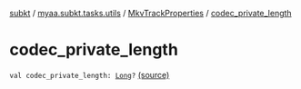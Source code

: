 [subkt](../../index.md) / [myaa.subkt.tasks.utils](../index.md) / [MkvTrackProperties](index.md) / [codec_private_length](./codec_private_length.md)

# codec_private_length

`val codec_private_length: `[`Long`](https://kotlinlang.org/api/latest/jvm/stdlib/kotlin/-long/index.html)`?` [(source)](https://github.com/Myaamori/SubKt/blob/0.1.13/src/main/kotlin/myaa/subkt/tasks/utils/mkvmerge.kt#L83)